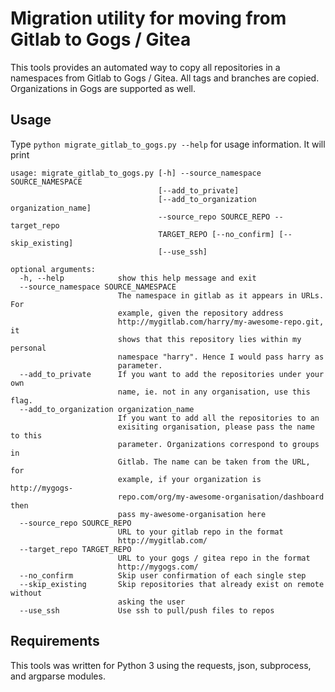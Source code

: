 # Migration utility for moving from Gitlab to Gogs / Gitea

This tools provides an automated way to copy all repositories in a namespaces from Gitlab to Gogs / Gitea. 
All tags and branches are copied. 
Organizations in Gogs are supported as well. 

## Usage

Type `python migrate_gitlab_to_gogs.py --help` for usage information. 
It will print 
```
usage: migrate_gitlab_to_gogs.py [-h] --source_namespace SOURCE_NAMESPACE
                                 [--add_to_private]
                                 [--add_to_organization organization_name]
                                 --source_repo SOURCE_REPO --target_repo
                                 TARGET_REPO [--no_confirm] [--skip_existing]
                                 [--use_ssh]

optional arguments:
  -h, --help            show this help message and exit
  --source_namespace SOURCE_NAMESPACE
                        The namespace in gitlab as it appears in URLs. For
                        example, given the repository address
                        http://mygitlab.com/harry/my-awesome-repo.git, it
                        shows that this repository lies within my personal
                        namespace "harry". Hence I would pass harry as
                        parameter.
  --add_to_private      If you want to add the repositories under your own
                        name, ie. not in any organisation, use this flag.
  --add_to_organization organization_name
                        If you want to add all the repositories to an
                        exisiting organisation, please pass the name to this
                        parameter. Organizations correspond to groups in
                        Gitlab. The name can be taken from the URL, for
                        example, if your organization is http://mygogs-
                        repo.com/org/my-awesome-organisation/dashboard then
                        pass my-awesome-organisation here
  --source_repo SOURCE_REPO
                        URL to your gitlab repo in the format
                        http://mygitlab.com/
  --target_repo TARGET_REPO
                        URL to your gogs / gitea repo in the format
                        http://mygogs.com/
  --no_confirm          Skip user confirmation of each single step
  --skip_existing       Skip repositories that already exist on remote without
                        asking the user
  --use_ssh             Use ssh to pull/push files to repos
```

## Requirements
This tools was written for Python 3 using the requests, json, subprocess, and argparse modules. 
